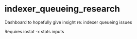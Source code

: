 # indexer_queueing_research
Dashboard to hopefully give insight re: indexer queueing issues

Requires iostat -x stats inputs
